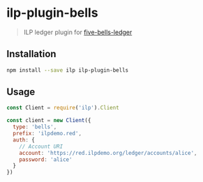 # ilp-plugin-bells

> ILP ledger plugin for [five-bells-ledger](https://github.com/interledger/five-bells-ledger)

## Installation

``` sh
npm install --save ilp ilp-plugin-bells
```

## Usage

``` js
const Client = require('ilp').Client

const client = new Client({
  type: 'bells',
  prefix: 'ilpdemo.red',
  auth: {
    // Account URI
    account: 'https://red.ilpdemo.org/ledger/accounts/alice',
    password: 'alice'
  }
})
```
